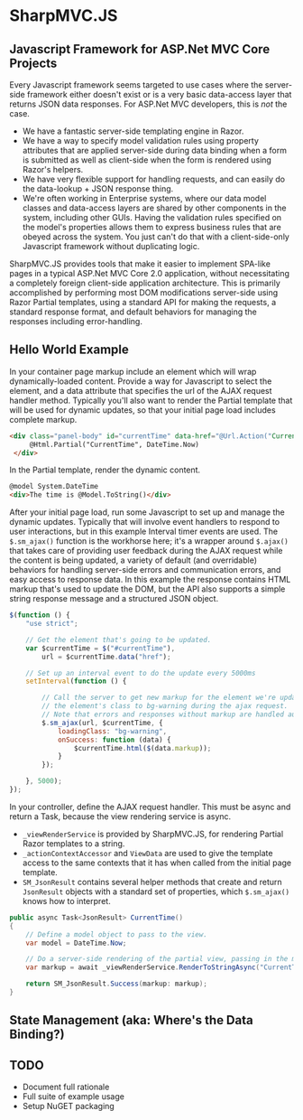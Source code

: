 # SharpMVC.JS
## Javascript Framework for ASP.Net MVC Core Projects

Every Javascript framework seems targeted to use cases where the server-side framework either doesn't exist or is a very basic data-access layer that returns JSON data responses. For ASP.Net MVC developers, this is *not* the case. 

* We have a fantastic server-side templating engine in Razor.
* We have a way to specify model validation rules using property attributes that are applied server-side during data binding when a form is submitted as well as client-side when the form is rendered using Razor's helpers.
* We have very flexible support for handling requests, and can easily do the data-lookup + JSON response thing.
* We're often working in Enterprise systems, where our data model classes and data-access layers are shared by other components in the system, including other GUIs. Having the validation rules specified on the model's 
properties allows them to express business rules that are obeyed across the system. You just can't do that with a client-side-only Javascript framework without duplicating logic.

SharpMVC.JS provides tools that make it easier to implement SPA-like pages in a typical ASP.Net MVC Core 2.0 application, without necessitating a completely foreign client-side application architecture. 
This is primarily accomplished by performing most DOM modifications server-side using Razor Partial templates, using a standard API for making the requests, a standard response format, and default behaviors
for managing the responses including error-handling.

## Hello World Example

In your container page markup include an element which will wrap dynamically-loaded content. Provide a way for Javascript to select the element, and a data attribute that specifies
the url of the AJAX request handler method. Typically you'll also want to render the Partial template that will be used for dynamic updates, so that your initial page load includes complete markup.

```html
<div class="panel-body" id="currentTime" data-href="@Url.Action("CurrentTime", "Home")">
     @Html.Partial("CurrentTime", DateTime.Now)
 </div>
```

In the Partial template, render the dynamic content.

```html
@model System.DateTime
<div>The time is @Model.ToString()</div>
```

After your initial page load, run some Javascript to set up and manage the dynamic updates. Typically that will involve event handlers to respond to user interactions, but in this
example Interval timer events are used. The `$.sm_ajax()` function is the workhorse here; it's a wrapper around `$.ajax()` that takes care of providing user feedback during the AJAX request
while the content is being updated, a variety of default (and overridable) behaviors for handling server-side errors and communication errors, and easy access to response data. In this 
example the response contains HTML markup that's used to update the DOM, but the API also supports a simple string response message and a structured JSON object.

```javascript
$(function () {
    "use strict";

    // Get the element that's going to be updated.
    var $currentTime = $("#currentTime"),
        url = $currentTime.data("href");

    // Set up an interval event to do the update every 5000ms
    setInterval(function () {

        // Call the server to get new markup for the element we're updating, and set 
        // the element's class to bg-warning during the ajax request.
        // Note that errors and responses without markup are handled automatically.
        $.sm_ajax(url, $currentTime, {
            loadingClass: "bg-warning",
            onSuccess: function (data) {
                $currentTime.html($(data.markup));
            }
        });

    }, 5000);
});
```

In your controller, define the AJAX request handler. This must be async and return a Task, because the view rendering service is async.

* `_viewRenderService` is provided by SharpMVC.JS, for rendering Partial Razor templates to a string. 
* `_actionContextAccessor` and `ViewData` are used to give the template access to the same contexts that it has when called from the initial page template.
* `SM_JsonResult` contains several helper methods that create and return `JsonResult` objects with a standard set of properties, which `$.sm_ajax()` knows how to interpret.


```csharp
public async Task<JsonResult> CurrentTime()
{
    // Define a model object to pass to the view. 
    var model = DateTime.Now;

    // Do a server-side rendering of the partial view, passing in the model. 
    var markup = await _viewRenderService.RenderToStringAsync("CurrentTime", model, _actionContextAccessor, ViewData);

    return SM_JsonResult.Success(markup: markup);
}
```

## State Management (aka: Where's the Data Binding?)



## TODO

* Document full rationale
* Full suite of example usage
* Setup NuGET packaging

